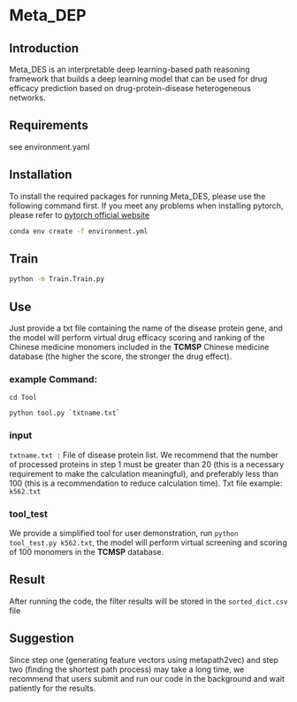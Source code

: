 # Meta_DEP

## Introduction
Meta_DES is an interpretable deep learning-based path reasoning framework that builds a deep learning model that can be used for drug efficacy prediction based on drug-protein-disease heterogeneous networks.

## Requirements
see environment.yaml

## Installation
To install the required packages for running Meta_DES, please use the following command first. If you meet any problems when installing pytorch, please refer to [pytorch official website](https://pytorch.org/)
```bash
conda env create -f environment.yml
```

## Train
```bash
python -m Train.Train.py
```

## Use
Just provide a txt file containing the name of the disease protein gene, and the model will perform virtual drug efficacy scoring and ranking of the Chinese medicine monomers included in the **TCMSP** Chinese medicine database (the higher the score, the stronger the drug effect).
### example Command:
```
cd Tool
```
```
python tool.py `txtname.txt`
```
### input
`txtname.txt :`  File of disease protein list. We recommend that the number of processed proteins in step 1 must be greater than 20 (this is a necessary requirement to make the calculation meaningful), and preferably less than 100 (this is a recommendation to reduce calculation time).
Txt file example: `k562.txt`
### tool_test
We provide a simplified tool for user demonstration, run `python tool_test.py k562.txt`, the model will perform virtual screening and scoring of 100 monomers in the **TCMSP** database.

## Result
After running the code, the filter results will be stored in the `sorted_dict.csv` file

## Suggestion
Since step one (generating feature vectors using metapath2vec) and step two (finding the shortest path process) may take a long time, we recommend that users submit and run our code in the background and wait patiently for the results.





